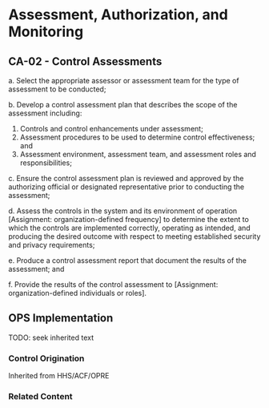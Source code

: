 # Assessment, Authorization, and Monitoring
## CA-02 - Control Assessments

a. Select the appropriate assessor or assessment team for the type of assessment to be conducted;

b. Develop a control assessment plan that describes the scope of the assessment including:

1. Controls and control enhancements under assessment;
2. Assessment procedures to be used to determine control effectiveness; and
3. Assessment environment, assessment team, and assessment roles and responsibilities;

c. Ensure the control assessment plan is reviewed and approved by the authorizing official or designated representative prior to conducting the assessment;

d. Assess the controls in the system and its environment of operation [Assignment: organization-defined frequency] to determine the extent to which the controls are implemented correctly, operating as intended, and producing the desired outcome with respect to meeting established security and privacy requirements;

e. Produce a control assessment report that document the results of the assessment; and

f. Provide the results of the control assessment to [Assignment: organization-defined individuals or roles].

## OPS Implementation

TODO: seek inherited text

### Control Origination

Inherited from HHS/ACF/OPRE

### Related Content
